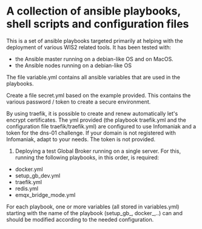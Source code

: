 # A collection of ansible playbooks, shell scripts and configuration files 

This is a set of ansible playbooks targeted primarily at helping with the deployment of various WIS2 related tools.
It has been tested with:
- the Ansible master running on a debian-like OS and on MacOS.
- the Ansible nodes running on a debian-like OS

The file variable.yml contains all ansible variables that are used in the playbooks.

Create a file secret.yml based on the example provided. This contains the various password / token to create a secure environment.

By using traefik, it is possible to create and renew automatically let's encrypt certificates.
The yml provided (the playbook traefik.yml and the configuration file traefik/traefik.yml) are configured to use Infomaniak and a token for the dns-01 challenge.
If your domain is not registered with Infomaniak, adapt to your needs. The token is not provided.

1. Deploying a test Global Broker running on a single server.
For this, running the following playbooks, in this order, is required:
- docker.yml 
- setup_gb_dev.yml 
- traefik.yml 
- redis.yml 
- emqx_bridge_mode.yml 

For each playbook, one or more variables (all stored in variables.yml) starting with the name of the playbook (setup_gb_, docker_,..) can and should be modified according to the needed configuration.